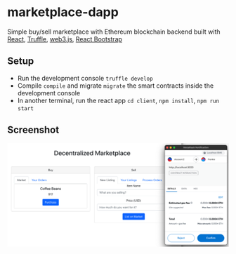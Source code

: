 # marketplace-dapp

Simple buy/sell marketplace with Ethereum blockchain backend built with [React](https://reactjs.org/), [Truffle](https://trufflesuite.com/boxes/react/), [web3.js](https://web3js.readthedocs.io/en/v1.5.2/), [React Bootstrap](https://react-bootstrap.github.io/)

## Setup

- Run the development console `truffle develop`
- Compile `compile` and migrate `migrate` the smart contracts inside the development console
- In another terminal, run the react app `cd client`, `npm install`, `npm run start`

## Screenshot
![Screenshot](screenshot.png)
